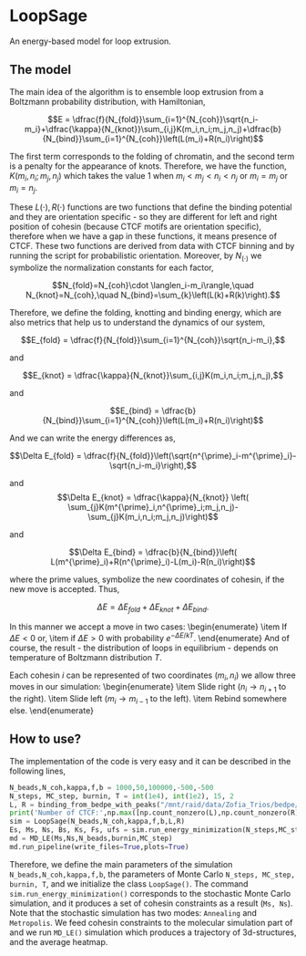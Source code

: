 # LoopSage
An energy-based model for loop extrusion.

## The model

The main idea of the algorithm is to ensemble loop extrusion from a Boltzmann probability distribution, with Hamiltonian,

$$E = \dfrac{f}{N_{fold}}\sum_{i=1}^{N_{coh}}\sqrt{n_i-m_i}+\dfrac{\kappa}{N_{knot}}\sum_{i,j}K(m_i,n_i;m_j,n_j)+\dfrac{b}{N_{bind}}\sum_{i=1}^{N_{coh}}\left(L(m_i)+R(n_i)\right)$$

The first term corresponds to the folding of chromatin, and the second term is a penalty for the appearance of knots. Therefore, we have the function,
$K(m_{i},n_{i};m_{j},n_{j})$ which takes the value 1 when $m_{i} < m_{j} < n_{i} < n_{j}$ or $m_{i}=m_{j}$ or $m_{i}=n_{j}$.

These $L(\cdot), R(\cdot)$ functions are two functions that define the binding potential and they are orientation specific - so they are different for left and right position of cohesin (because CTCF motifs are orientation specific), therefore when we have a gap in these functions, it means presence of CTCF. These two functions are derived from data with CTCF binning and by running the script for probabilistic orientation. Moreover, by $N_{(\cdot)}$ we symbolize the normalization constants for each factor,

$$N_{fold}=N_{coh}\cdot \langlen_i-m_i\rangle,\quad N_{knot}=N_{coh},\quad N_{bind}=\sum_{k}\left(L(k)+R(k)\right).$$

Therefore, we define the folding, knotting and binding energy, which are also metrics that help us to understand the dynamics of our system,

$$E_{fold} = \dfrac{f}{N_{fold}}\sum_{i=1}^{N_{coh}}\sqrt{n_i-m_i},$$

and

$$E_{knot} = \dfrac{\kappa}{N_{knot}}\sum_{i,j}K(m_i,n_i;m_j,n_j),$$

and

$$E_{bind} = \dfrac{b}{N_{bind}}\sum_{i=1}^{N_{coh}}\left(L(m_i)+R(n_i)\right)$$

And we can write the energy differences as,

$$\Delta E_{fold} = \dfrac{f}{N_{fold}}\left(\sqrt{n^{\prime}_i-m^{\prime}_i}-\sqrt{n_i-m_i}\right),$$

and
$$\Delta E_{knot} = \dfrac{\kappa}{N_{knot}} \left( \sum_{j}K(m^{\prime}_i,n^{\prime}_i;m_j,n_j)-\sum_{j}K(m_i,n_i;m_j,n_j)\right)$$

and

$$\Delta E_{bind} = \dfrac{b}{N_{bind}}\left( L(m^{\prime}_i)+R(n^{\prime}_i)-L(m_i)-R(n_i)\right)$$

where the prime values, symbolize the new coordinates of cohesin, if the new move is accepted. Thus,

$$\Delta E = \Delta E_{fold}+\Delta E_{knot}+\Delta E_{bind}.$$

In this manner we accept a move in two cases:
\begin{enumerate}
    \item If $\Delta E<0$ or,
    \item if $\Delta E>0$ with probability $e^{-\Delta E/kT}$.
\end{enumerate}
And of course, the result - the distribution of loops in equilibrium -  depends on temperature of Boltzmann distribution $T$.

Each cohesin $i$ can be represented of two coordinates $(m_{i},n_{i})$ we allow three moves in our simulation:
\begin{enumerate}
    \item Slide right ($n_{i}\rightarrow n_{i+1}$ to the right).
    \item Slide left ($m_{i}\rightarrow m_{i-1}$ to the left).
    \item Rebind somewhere else.
\end{enumerate}

## How to use?

The implementation of the code is very easy and it can be described in the following lines,

```python
N_beads,N_coh,kappa,f,b = 1000,50,100000,-500,-500
N_steps, MC_step, burnin, T = int(1e4), int(1e2), 15, 2
L, R = binding_from_bedpe_with_peaks("/mnt/raid/data/Zofia_Trios/bedpe/hg00731_CTCF_pulled_2.bedpe",N_beads,[212520553-50000,213377421+50000],'chr2',False)
print('Number of CTCF:',np.max([np.count_nonzero(L),np.count_nonzero(R)]))
sim = LoopSage(N_beads,N_coh,kappa,f,b,L,R)
Es, Ms, Ns, Bs, Ks, Fs, ufs = sim.run_energy_minimization(N_steps,MC_step,burnin,T,mode='Annealing',viz=True,vid=True)
md = MD_LE(Ms,Ns,N_beads,burnin,MC_step)
md.run_pipeline(write_files=True,plots=True)
```

Therefore, we define the main parameters of the simulation `N_beads,N_coh,kappa,f,b`, the parameters of Monte Carlo `N_steps, MC_step, burnin, T`, and we initialize the class `LoopSage()`. The command `sim.run_energy_minimization()` corresponds to the stochastic Monte Carlo simulation, and it produces a set of cohesin constraints as a result (`Ms, Ns`). Note that the stochastic simulation has two modes: `Annealing` and `Metropolis`. We feed cohesin constraints to the molecular simulation part of and we run `MD_LE()` simulation which produces a trajectory of 3d-structures, and the average heatmap.
